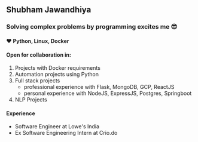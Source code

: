 ## Shubham Jawandhiya
### Solving complex problems by programming excites me 😎
#### ❤ Python, Linux, Docker
#### Open for collaboration in:
1. Projects with Docker requirements
2. Automation projects using Python
2. Full stack projects 
    - professional experience with Flask, MongoDB, GCP, ReactJS
    - personal experience with NodeJS, ExpressJS, Postgres, Springboot
3. NLP Projects
#### Experience
- Software Engineer at Lowe's India
- Ex Software Engineering Intern at Crio.do


<!--
**ShubhamRJ/ShubhamRJ** is a ✨ _special_ ✨ repository because its `README.md` (this file) appears on your GitHub profile.

Here are some ideas to get you started:

- 🔭 I’m currently working on ...
- 🌱 I’m currently learning ...
- 👯 I’m looking to collaborate on ...
- 🤔 I’m looking for help with ...
- 💬 Ask me about ...
- 📫 How to reach me: ...
- 😄 Pronouns: ...
- ⚡ Fun fact: ...
-->
